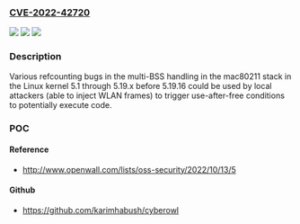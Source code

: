 ### [CVE-2022-42720](https://cve.mitre.org/cgi-bin/cvename.cgi?name=CVE-2022-42720)
![](https://img.shields.io/static/v1?label=Product&message=n%2Fa&color=blue)
![](https://img.shields.io/static/v1?label=Version&message=n%2Fa&color=blue)
![](https://img.shields.io/static/v1?label=Vulnerability&message=n%2Fa&color=brighgreen)

### Description

Various refcounting bugs in the multi-BSS handling in the mac80211 stack in the Linux kernel 5.1 through 5.19.x before 5.19.16 could be used by local attackers (able to inject WLAN frames) to trigger use-after-free conditions to potentially execute code.

### POC

#### Reference
- http://www.openwall.com/lists/oss-security/2022/10/13/5

#### Github
- https://github.com/karimhabush/cyberowl

